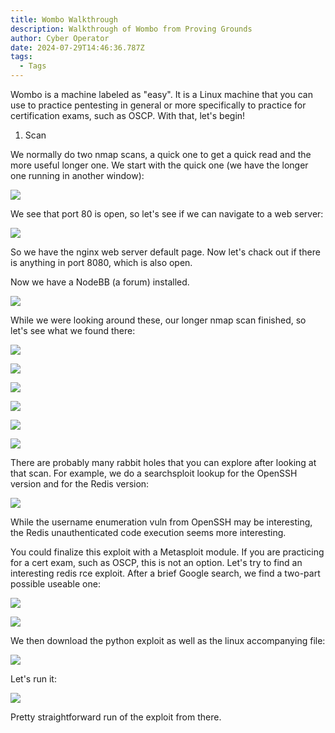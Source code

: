```yaml
---
title: Wombo Walkthrough
description: Walkthrough of Wombo from Proving Grounds
author: Cyber Operator
date: 2024-07-29T14:46:36.787Z
tags:
  - Tags
---
```

Wombo is a machine labeled as "easy".  It is a Linux machine that you can use to practice pentesting in general or more specifically to practice for certification exams, such as OSCP.  With that, let's begin!

1. Scan

We normally do two nmap scans, a quick one to get a quick read and the more useful longer one.  We start with the quick one (we have the longer one running in another window):

![](/static/img/screenshot-2024-07-29-at-10.50.01 am.png)

We see that port 80 is open, so let's see if we can navigate to a web server:

![](/static/img/screenshot-2024-07-29-at-10.52.53 am.png)

So we have the nginx web server default page.  Now let's chack out if there is anything in port 8080, which is also open.

Now we have a NodeBB (a forum) installed.

![](/static/img/screenshot-2024-07-29-at-10.54.40 am.png)

While we were looking around these, our longer nmap scan finished, so let's see what we found there:

![](/static/img/screenshot-2024-07-29-at-10.57.02 am.png)

![](/static/img/screenshot-2024-07-29-at-10.57.52 am.png)

![](/static/img/screenshot-2024-07-29-at-10.58.41 am.png)

![](/static/img/screenshot-2024-07-29-at-10.59.29 am.png)

![](/static/img/screenshot-2024-07-29-at-11.00.12 am.png)

![](/static/img/screenshot-2024-07-29-at-11.00.48 am.png)

There are probably many rabbit holes that you can explore after looking at that scan.  For example, we do a searchsploit lookup for the OpenSSH version and for the Redis version:

![](/static/img/screenshot-2024-07-29-at-11.16.00 am.png)

While the username enumeration vuln from OpenSSH may be interesting, the Redis unauthenticated code execution seems more interesting.

You could finalize this exploit with a Metasploit module.  If you are practicing for a cert exam, such as OSCP, this is not an option.  Let's try to find an interesting redis rce exploit. After a brief Google search, we find a two-part possible useable one:

![](/static/img/screenshot-2024-07-29-at-11.31.48 am.png)

![](/static/img/screenshot-2024-07-29-at-11.34.54 am.png)

We then download the python exploit as well as the linux accompanying file:

![](/static/img/screenshot-2024-07-29-at-11.36.00 am.png)

Let's run it:

![](/static/img/screenshot-2024-07-29-at-11.53.18 am.png)

Pretty straightforward run of the exploit from there.